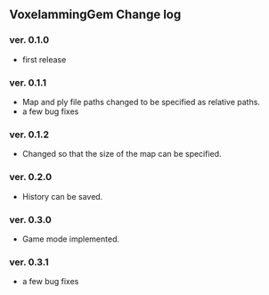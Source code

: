 ## VoxelammingGem Change log

### ver. 0.1.0

- first release

### ver. 0.1.1

- Map and ply file paths changed to be specified as relative paths.
- a few bug fixes

### ver. 0.1.2

- Changed so that the size of the map can be specified.

### ver. 0.2.0

- History can be saved.

### ver. 0.3.0

- Game mode implemented.

### ver. 0.3.1

- a few bug fixes